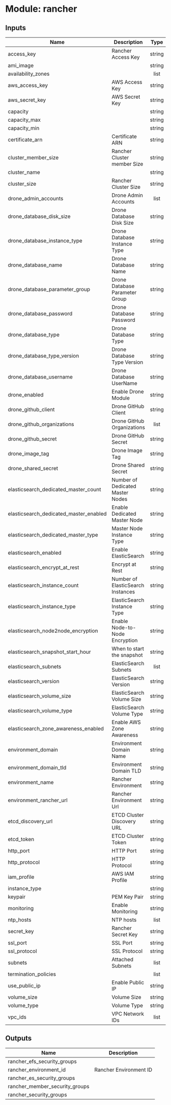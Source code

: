 # Module: rancher
## Inputs

| Name | Description | Type | Default | Required |
|------|-------------|:----:|:-----:|:-----:|
| access\_key | Rancher Access Key | string | n/a | yes |
| ami\_image |  | string | n/a | yes |
| availability\_zones |  | list | n/a | yes |
| aws\_access\_key | AWS Access Key | string | n/a | yes |
| aws\_secret\_key | AWS Secret Key | string | n/a | yes |
| capacity |  | string | n/a | yes |
| capacity\_max |  | string | n/a | yes |
| capacity\_min |  | string | n/a | yes |
| certificate\_arn | Certificate ARN | string | n/a | yes |
| cluster\_member\_size | Rancher Cluster member Size | string | n/a | yes |
| cluster\_name |  | string | n/a | yes |
| cluster\_size | Rancher Cluster Size | string | n/a | yes |
| drone\_admin\_accounts | Drone Admin Accounts | list | n/a | yes |
| drone\_database\_disk\_size | Drone Database Disk Size | string | n/a | yes |
| drone\_database\_instance\_type | Drone Database Instance Type | string | n/a | yes |
| drone\_database\_name | Drone Database Name | string | n/a | yes |
| drone\_database\_parameter\_group | Drone Database Parameter Group | string | n/a | yes |
| drone\_database\_password | Drone Database Password | string | n/a | yes |
| drone\_database\_type | Drone Database Type | string | n/a | yes |
| drone\_database\_type\_version | Drone Database Type Version | string | n/a | yes |
| drone\_database\_username | Drone Database UserName | string | n/a | yes |
| drone\_enabled | Enable Drone Module | string | n/a | yes |
| drone\_github\_client | Drone GitHub Client | string | n/a | yes |
| drone\_github\_organizations | Drone GitHub Organizations | list | n/a | yes |
| drone\_github\_secret | Drone GitHub Secret | string | n/a | yes |
| drone\_image\_tag | Drone Image Tag | string | n/a | yes |
| drone\_shared\_secret | Drone Shared Secret | string | n/a | yes |
| elasticsearch\_dedicated\_master\_count | Number of Dedicated Master Nodes | string | n/a | yes |
| elasticsearch\_dedicated\_master\_enabled | Enable Dedicated Master Node | string | n/a | yes |
| elasticsearch\_dedicated\_master\_type | Master Node Instance Type | string | n/a | yes |
| elasticsearch\_enabled | Enable ElasticSearch | string | n/a | yes |
| elasticsearch\_encrypt\_at\_rest | Encrypt at Rest | string | n/a | yes |
| elasticsearch\_instance\_count | Number of ElasticSearch Instances | string | n/a | yes |
| elasticsearch\_instance\_type | ElasticSearch Instance Type | string | n/a | yes |
| elasticsearch\_node2node\_encryption | Enable Node-to-Node Encryption | string | n/a | yes |
| elasticsearch\_snapshot\_start\_hour | When to start the snapshot | string | n/a | yes |
| elasticsearch\_subnets | ElasticSearch Subnets | list | n/a | yes |
| elasticsearch\_version | ElasticSearch Version | string | n/a | yes |
| elasticsearch\_volume\_size | ElasticSearch Volume Size | string | n/a | yes |
| elasticsearch\_volume\_type | ElasticSearch Volume Type | string | n/a | yes |
| elasticsearch\_zone\_awareness\_enabled | Enable AWS Zone Awareness | string | n/a | yes |
| environment\_domain | Environment Domain Name | string | n/a | yes |
| environment\_domain\_tld | Environment Domain TLD | string | n/a | yes |
| environment\_name | Rancher Environment | string | n/a | yes |
| environment\_rancher\_url | Rancher Environment Url | string | n/a | yes |
| etcd\_discovery\_url | ETCD Cluster Discovery URL | string | `""` | no |
| etcd\_token | ETCD Cluster Token | string | n/a | yes |
| http\_port | HTTP Port | string | `"80"` | no |
| http\_protocol | HTTP Protocol | string | `"HTTP"` | no |
| iam\_profile | AWS IAM Profile | string | n/a | yes |
| instance\_type |  | string | n/a | yes |
| keypair | PEM Key Pair | string | n/a | yes |
| monitoring | Enable Monitoring | string | n/a | yes |
| ntp\_hosts | NTP hosts | list | n/a | yes |
| secret\_key | Rancher Secret Key | string | n/a | yes |
| ssl\_port | SSL Port | string | `"443"` | no |
| ssl\_protocol | SSL Protocol | string | `"HTTPS"` | no |
| subnets | Attached Subnets | list | n/a | yes |
| termination\_policies |  | list | `<list>` | no |
| use\_public\_ip | Enable Public IP | string | n/a | yes |
| volume\_size | Volume Size | string | n/a | yes |
| volume\_type | Volume Type | string | `"gp2"` | no |
| vpc\_ids | VPC Network IDs | list | n/a | yes |

## Outputs

| Name | Description |
|------|-------------|
| rancher\_efs\_security\_groups |  |
| rancher\_environment\_id | Rancher Environment ID |
| rancher\_es\_security\_groups |  |
| rancher\_member\_security\_groups |  |
| rancher\_security\_groups |  |

